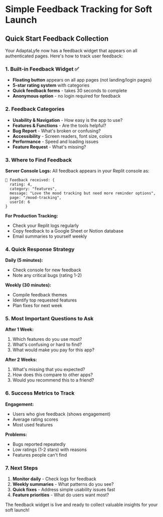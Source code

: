 # Simple Feedback Tracking for Soft Launch

## Quick Start Feedback Collection

Your AdaptaLyfe now has a feedback widget that appears on all authenticated pages. Here's how to track user feedback:

### 1. Built-in Feedback Widget ✅
- **Floating button** appears on all app pages (not landing/login pages)
- **5-star rating system** with categories
- **Quick feedback forms** - takes 30 seconds to complete
- **Anonymous option** - no login required for feedback

### 2. Feedback Categories
- **Usability & Navigation** - How easy is the app to use?
- **Features & Functions** - Are the tools helpful?
- **Bug Report** - What's broken or confusing?
- **Accessibility** - Screen readers, font size, colors
- **Performance** - Speed and loading issues
- **Feature Request** - What's missing?

### 3. Where to Find Feedback

**Server Console Logs:**
All feedback appears in your Replit console as:
```
📝 Feedback received: {
  rating: 4,
  category: "features",
  message: "Love the mood tracking but need more reminder options",
  page: "/mood-tracking",
  userId: 6
}
```

**For Production Tracking:**
- Check your Replit logs regularly
- Copy feedback to a Google Sheet or Notion database
- Email summaries to yourself weekly

### 4. Quick Response Strategy

**Daily (5 minutes):**
- Check console for new feedback
- Note any critical bugs (rating 1-2)

**Weekly (30 minutes):**
- Compile feedback themes
- Identify top requested features
- Plan fixes for next week

### 5. Most Important Questions to Ask

**After 1 Week:**
1. Which features do you use most?
2. What's confusing or hard to find?
3. What would make you pay for this app?

**After 2 Weeks:**
1. What's missing that you expected?
2. How does this compare to other apps?
3. Would you recommend this to a friend?

### 6. Success Metrics to Track

**Engagement:**
- Users who give feedback (shows engagement)
- Average rating scores
- Most used features

**Problems:**
- Bugs reported repeatedly
- Low ratings (1-2 stars) with reasons
- Features people can't find

### 7. Next Steps

1. **Monitor daily** - Check logs for feedback
2. **Weekly summaries** - What patterns do you see?
3. **Quick fixes** - Address simple usability issues fast
4. **Feature priorities** - What do users want most?

The feedback widget is live and ready to collect valuable insights for your soft launch!